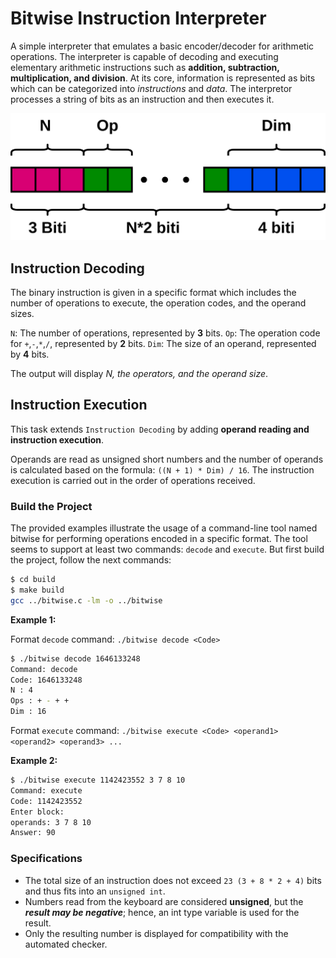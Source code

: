 # Bitwise Instruction Interpreter

A simple interpreter that emulates a basic encoder/decoder for arithmetic operations. The interpreter is capable of decoding and executing elementary arithmetic instructions such as **addition, subtraction, multiplication, and division**. At its core, information is represented as bits which can be categorized into *instructions* and *data*. The interpretor processes a string of bits as an instruction and then executes it.

![INSTRUCTION_FORMAT](/pictures/instruction.png)

## Instruction Decoding

The binary instruction is given in a specific format which includes the number of operations to execute, the operation codes, and the operand sizes.

`N`: The number of operations, represented by **3** bits.
`Op`: The operation code for `+`,`-`,`*`,`/`, represented by **2** bits.
`Dim`: The size of an operand, represented by **4** bits.

The output will display *N, the operators, and the operand size*.

## Instruction Execution

This task extends `Instruction Decoding` by adding **operand reading and instruction execution**.

Operands are read as unsigned short numbers and the number of operands is calculated based on the formula: `((N + 1) * Dim) / 16`. The instruction execution is carried out in the order of operations received.

### Build the Project

The provided examples illustrate the usage of a command-line tool named bitwise for performing operations encoded in a specific format. The tool seems to support at least two commands: `decode` and `execute`. But first build the project, follow the next commands:

```bash
$ cd build
$ make build
gcc ../bitwise.c -lm -o ../bitwise
```

**Example 1:**

Format `decode` command: `./bitwise decode <Code>`

```bash
$ ./bitwise decode 1646133248
Command: decode
Code: 1646133248
N : 4
Ops : + - + + 
Dim : 16
```

Format `execute` command: `./bitwise execute <Code> <operand1> <operand2> <operand3> ...`

**Example 2:**

```bash
$ ./bitwise execute 1142423552 3 7 8 10
Command: execute
Code: 1142423552
Enter block:
operands: 3 7 8 10 
Answer: 90
```

### Specifications

- The total size of an instruction does not exceed `23 (3 + 8 * 2 + 4)` bits and thus fits into an `unsigned int`.
- Numbers read from the keyboard are considered **unsigned**, but the ***result may be negative***; hence, an int type variable is used for the result.
- Only the resulting number is displayed for compatibility with the automated checker.
